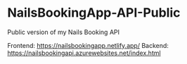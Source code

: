 # NailsBookingApp-API-Public
Public version of my Nails Booking API

Frontend: https://nailsbookingapp.netlify.app/
Backend: https://nailsbookingapi.azurewebsites.net/index.html

